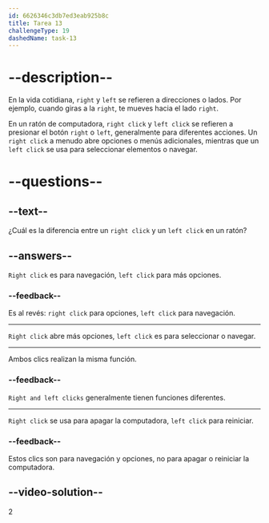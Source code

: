 ```yaml
---
id: 6626346c3db7ed3eab925b8c
title: Tarea 13
challengeType: 19
dashedName: task-13
---
```


# --description--

En la vida cotidiana, `right` y `left` se refieren a direcciones o lados. Por ejemplo, cuando giras a la `right`, te mueves hacia el lado `right`.

En un ratón de computadora, `right click` y `left click` se refieren a presionar el botón `right` o `left`, generalmente para diferentes acciones. Un `right click` a menudo abre opciones o menús adicionales, mientras que un `left click` se usa para seleccionar elementos o navegar.

# --questions--

## --text--

¿Cuál es la diferencia entre un `right click` y un `left click` en un ratón?

## --answers--

`Right click` es para navegación, `left click` para más opciones.

### --feedback--

Es al revés: `right click` para opciones, `left click` para navegación.

---

`Right click` abre más opciones, `left click` es para seleccionar o navegar.

---

Ambos clics realizan la misma función.

### --feedback--

`Right and left clicks` generalmente tienen funciones diferentes.

---

`Right click` se usa para apagar la computadora, `left click` para reiniciar.

### --feedback--

Estos clics son para navegación y opciones, no para apagar o reiniciar la computadora.

## --video-solution--

2

